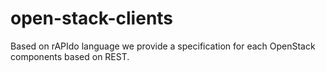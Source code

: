 open-stack-clients
==================

Based on rAPIdo language we provide a specification for each OpenStack components based on REST.
